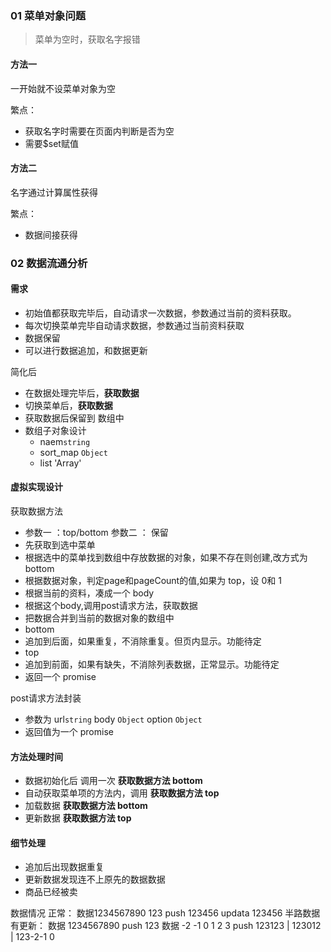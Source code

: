 ### 01 菜单对象问题
> 菜单为空时，获取名字报错

#### 方法一

一开始就不设菜单对象为空

繁点：

* 获取名字时需要在页面内判断是否为空
* 需要$set赋值

#### 方法二

名字通过计算属性获得

繁点：

* 数据间接获得

### 02 数据流通分析

#### 需求

* 初始值都获取完毕后，自动请求一次数据，参数通过当前的资料获取。
* 每次切换菜单完毕自动请求数据，参数通过当前资料获取
* 数据保留
* 可以进行数据追加，和数据更新

简化后

* 在数据处理完毕后，**获取数据**
* 切换菜单后，**获取数据**
* 获取数据后保留到 数组中
* 数组子对象设计
	* naem`string`
	* sort_map `Object`
	* list 'Array'

#### 虚拟实现设计

获取数据方法
* 参数一 ：top/bottom  参数二 ： 保留
* 先获取到选中菜单
* 根据选中的菜单找到数组中存放数据的对象，如果不存在则创建,改方式为bottom
* 根据数据对象，判定page和pageCount的值,如果为 top，设 0和 1
* 根据当前的资料，凑成一个 body
* 根据这个body,调用post请求方法，获取数据
* 把数据合并到当前的数据对象的数组中
* bottom
* 	追加到后面，如果重复，不消除重复。但页内显示。功能待定
* top
* 	追加到前面，如果有缺失，不消除列表数据，正常显示。功能待定
* 返回一个 promise

post请求方法封装

* 参数为 url`string`  body `Object`  option `Object`
* 返回值为一个 promise

#### 方法处理时间

* 数据初始化后 调用一次 **获取数据方法 bottom**
* 自动获取菜单项的方法内，调用 **获取数据方法 top**
* 加载数据 **获取数据方法 bottom**
* 更新数据 **获取数据方法 top**

#### 细节处理

* 追加后出现数据重复
* 更新数据发现连不上原先的数据数据
* 商品已经被卖

数据情况
正常：
数据1234567890
123
push
123456
updata
123456
半路数据有更新：
数据 1234567890
push
123
数据 -2 -1 0 1 2 3
push
123123  | 123012 | 123-2-1 0